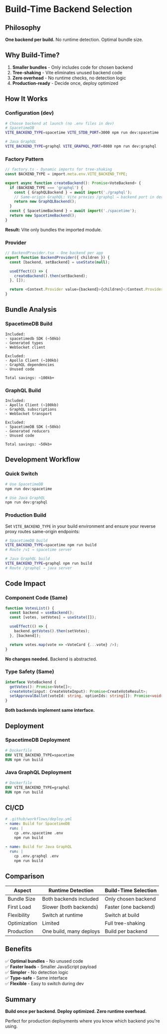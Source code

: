 # Build-Time Backend Selection

## Philosophy

**One backend per build.** No runtime detection. Optimal bundle size.

## Why Build-Time?

1. **Smaller bundles** - Only includes code for chosen backend
2. **Tree-shaking** - Vite eliminates unused backend code
3. **Zero overhead** - No runtime checks, no detection logic
4. **Production-ready** - Decide once, deploy optimized

## How It Works

### Configuration (dev)

```bash
# Choose backend at launch (no .env files in dev)
# SpacetimeDB
VITE_BACKEND_TYPE=spacetime VITE_STDB_PORT=3000 npm run dev:spacetime

# Java GraphQL
VITE_BACKEND_TYPE=graphql VITE_GRAPHQL_PORT=8080 npm run dev:graphql
```

### Factory Pattern

```typescript
// factory.ts - Dynamic imports for tree-shaking
const BACKEND_TYPE = import.meta.env.VITE_BACKEND_TYPE;

export async function createBackend(): Promise<VoteBackend> {
  if (BACKEND_TYPE === 'graphql') {
    const { GraphQLBackend } = await import('./graphql');
    // Same-origin GraphQL: Vite proxies /graphql → backend port in dev
    return new GraphQLBackend();
  }
  const { SpacetimeBackend } = await import('./spacetime');
  return new SpacetimeBackend();
}
```

**Result:** Vite only bundles the imported module.

### Provider

```typescript
// BackendProvider.tsx - One backend per app
export function BackendProvider({ children }) {
  const [backend, setBackend] = useState(null);

  useEffect(() => {
    createBackend().then(setBackend);
  }, []);

  return <Context.Provider value={backend}>{children}</Context.Provider>;
}
```

## Bundle Analysis

### SpacetimeDB Build

```
Included:
- spacetimedb SDK (~50kb)
- Generated types
- WebSocket client

Excluded:
- Apollo Client (~100kb)
- GraphQL dependencies
- Unused code

Total savings: ~100kb+
```

### GraphQL Build

```
Included:
- Apollo Client (~100kb)
- GraphQL subscriptions
- WebSocket transport

Excluded:
- SpacetimeDB SDK (~50kb)
- Generated reducers
- Unused code

Total savings: ~50kb+
```

## Development Workflow

### Quick Switch

```bash
# Use SpacetimeDB
npm run dev:spacetime

# Use Java GraphQL
npm run dev:graphql
```

### Production Build

Set `VITE_BACKEND_TYPE` in your build environment and ensure your reverse proxy routes same-origin endpoints:

```bash
# SpacetimeDB build
VITE_BACKEND_TYPE=spacetime npm run build
# Route /v1 → spacetime server

# Java GraphQL build
VITE_BACKEND_TYPE=graphql npm run build
# Route /graphql → java server
```

## Code Impact

### Component Code (Same)

```typescript
function VotesList() {
  const backend = useBackend();
  const [votes, setVotes] = useState([]);

  useEffect(() => {
    backend.getVotes().then(setVotes);
  }, [backend]);

  return votes.map(vote => <VoteCard {...vote} />);
}
```

**No changes needed.** Backend is abstracted.

### Type Safety (Same)

```typescript
interface VoteBackend {
  getVotes(): Promise<Vote[]>;
  createVote(input: CreateVoteInput): Promise<CreateVoteResult>;
  setApprovalBallot(voteId: string, optionIds: string[]): Promise<void>;
}
```

**Both backends implement same interface.**

## Deployment

### SpacetimeDB Deployment

```dockerfile
# Dockerfile
ENV VITE_BACKEND_TYPE=spacetime
RUN npm run build
```

### Java GraphQL Deployment

```dockerfile
# Dockerfile
ENV VITE_BACKEND_TYPE=graphql
RUN npm run build
```

## CI/CD

```yaml
# .github/workflows/deploy.yml
- name: Build for SpacetimeDB
  run: |
    cp .env.spacetime .env
    npm run build
    
- name: Build for Java GraphQL
  run: |
    cp .env.graphql .env
    npm run build
```

## Comparison

| Aspect | Runtime Detection | Build-Time Selection |
|--------|------------------|---------------------|
| Bundle Size | Both backends included | Only chosen backend |
| First Load | Slower (both backends) | Faster (one backend) |
| Flexibility | Switch at runtime | Switch at build |
| Optimization | Limited | Full tree-shaking |
| Production | One build, many deploys | Build per backend |

## Benefits

✅ **Optimal bundles** - No unused code  
✅ **Faster loads** - Smaller JavaScript payload  
✅ **Simpler** - No detection logic  
✅ **Type-safe** - Same interface  
✅ **Flexible** - Easy to switch during dev  

## Summary

**Build once per backend. Deploy optimized. Zero runtime overhead.**

Perfect for production deployments where you know which backend you're using.
